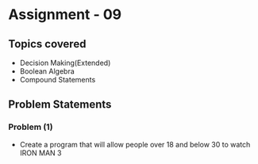 # Assignment - 09

## Topics covered

- Decision Making(Extended)
- Boolean Algebra
- Compound Statements


## Problem Statements

### Problem (1)

- Create a program that will allow people over 18 and below 30 to watch IRON MAN 3

